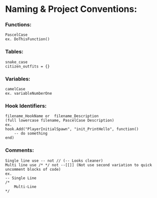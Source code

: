 # Naming & Project Conventions:
### **Functions:**
    PascelCase
    ex. DoThisFunction()
### **Tables:**
    snake_case
    citizen_outfits = {}
### **Variables:**
    camelCase
    ex. variableNumberOne
### **Hook Identifiers:**
    filename_HookName or  filename_Description
    (full lowercase filename, PascelCase Description)
    ex. 
    hook.Add("PlayerInitialSpawn", "init_PrintHello", function()
        -- do something
    end)
### **Comments:**
    Single line use -- not // (-- Looks cleaner)
    Multi line use /* */ not --[[]] (Not use second variation to quick uncomment blocks of code)
    ex.
    -- Single Line
    /*
        Multi-Line
    */